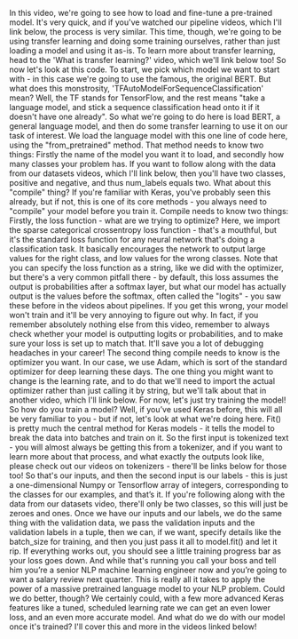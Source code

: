 In this video, we're going to see how to load and fine-tune a pre-trained model. It's very quick, and if you've watched our pipeline videos, which I'll link below, the process is very similar. This time, though, we're going to be using transfer learning and doing some training ourselves, rather than just loading a model and using it as-is. To learn more about transfer learning, head to the 'What is transfer learning?' video, which we'll link below too! So now let's look at this code. To start, we pick which model we want to start with - in this case we're going to use the famous, the original BERT. But what does this monstrosity, 'TFAutoModelForSequenceClassification' mean? Well, the TF stands for TensorFlow, and the rest means "take a language model, and stick a sequence classification head onto it if it doesn't have one already". So what we're going to do here is load BERT, a general language model, and then do some transfer learning to use it on our task of interest. We load the language model with this one line of code here, using the "from_pretrained" method. That method needs to know two things: Firstly the name of the model you want it to load, and secondly how many classes your problem has. If you want to follow along with the data from our datasets videos, which I'll link below, then you'll have two classes, positive and negative, and thus num_labels equals two. What about this "compile" thing? If you're familiar with Keras, you've probably seen this already, but if not, this is one of its core methods - you always need to "compile" your model before you train it. Compile needs to know two things: Firstly, the loss function - what are we trying to optimize? Here, we import the sparse categorical crossentropy loss function - that's a mouthful, but it's the standard loss function for any neural network that's doing a classification task. It basically encourages the network to output large values for the right class, and low values for the wrong classes. Note that you can specify the loss function as a string, like we did with the optimizer, but there's a very common pitfall there - by default, this loss assumes the output is probabilities after a softmax layer, but what our model has actually output is the values before the softmax, often called the "logits" - you saw these before in the videos about pipelines. If you get this wrong, your model won't train and it'll be very annoying to figure out why. In fact, if you remember absolutely nothing else from this video, remember to always check whether your model is outputting logits or probabilities, and to make sure your loss is set up to match that. It'll save you a lot of debugging headaches in your career! The second thing compile needs to know is the optimizer you want. In our case, we use Adam, which is sort of the standard optimizer for deep learning these days. The one thing you might want to change is the learning rate, and to do that we'll need to import the actual optimizer rather than just calling it by string, but we'll talk about that in another video, which I'll link below. For now, let's just try training the model! So how do you train a model? Well, if you’ve used Keras before, this will all be very familiar to you - but if not, let's look at what we're doing here. Fit() is pretty much the central method for Keras models - it tells the model to break the data into batches and train on it.  So the first input is tokenized text - you will almost always be getting this from a tokenizer, and if you want to learn more about that process, and what exactly the outputs look like, please check out our videos on tokenizers - there'll be links below for those too! So that's our inputs, and then the second input is our labels - this is just a one-dimensional Numpy or Tensorflow array of integers, corresponding to the classes for our examples, and that’s it. If you're following along with the data from our datasets video, there'll only be two classes, so this will just be zeroes and ones. Once we have our inputs and our labels, we do the same thing with the validation data, we pass the validation inputs and the validation labels in a tuple, then we can, if we want, specify details like the batch_size for training, and then you just pass it all to model.fit() and let it rip. If everything works out, you should see a little training progress bar as your loss goes down. And while that's running you call your boss and tell him you’re a senior NLP machine learning engineer now and you’re going to want a salary review next quarter. This is really all it takes to apply the power of a massive pretrained language model to your NLP problem. Could we do better, though? We certainly could, with a few more advanced Keras features like a tuned, scheduled learning rate we can get an even lower loss, and an even more accurate model. And what do we do with our model once it's trained? I'll cover this and more in the videos linked below!